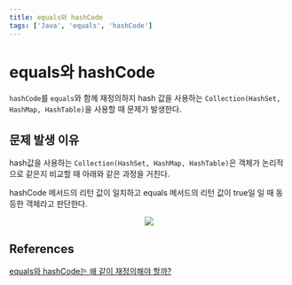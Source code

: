 ```yaml
---
title: equals와 hashCode
tags: ['Java', 'equals', 'hashCode']
---
```


# equals와 hashCode

`hashCode`를 `equals`와 함께 재정의하지 hash 값을 사용하는 `Collection(HashSet, HashMap, HashTable)`을 사용할 때 문제가 발생한다.

## 문제 발생 이유

hash값을 사용하는 `Collection(HashSet, HashMap, HashTable)`은 객체가 논리적으로 같은지 비교할 때 아래와 같은 과정을 거친다. 

hashCode 메서드의 리턴 값이 일치하고 equals 메서드의 리턴 값이 true일 일 때 동등한 객체라고 판단한다.

<p align=center>
    <img src=https://user-images.githubusercontent.com/59357153/139053686-091d9ca9-92c5-4103-8f1e-d4a1788a7166.png>
</p>

## References

[equals와 hashCode는 왜 같이 재정의해야 할까?](https://tecoble.techcourse.co.kr/post/2020-07-29-equals-and-hashCode/)

<TagLinks />